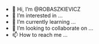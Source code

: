 - 👋 Hi, I’m @ROBASZKIEVICZ
- 👀 I’m interested in ...
- 🌱 I’m currently learning ...
- 💞️ I’m looking to collaborate on ...
- 📫 How to reach me ...

<!---
ROBASZKIEVICZ/ROBASZKIEVICZ is a ✨ special ✨ repository because its `README.md` (this file) appears on your GitHub profile.
You can click the Preview link to take a look at your changes.
--->
